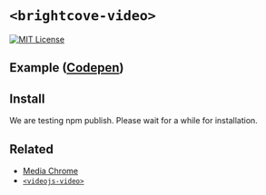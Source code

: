 # `<brightcove-video>`

[![MIT License](http://img.shields.io/badge/license-MIT-blue.svg?style=flat)](LICENSE)


## Example ([Codepen](https://codepen.io/rrisland/pen/BaqXvWg))


## Install

We are testing npm publish.
Please wait for a while for installation.

## Related

- [Media Chrome](https://github.com/muxinc/media-chrome)
- [`<videojs-video>`](https://github.com/luwes/videojs-video-element)
